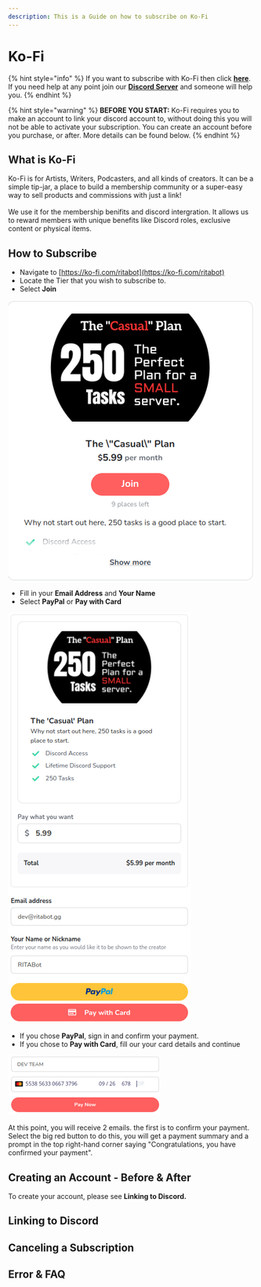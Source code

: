 ```yaml
---
description: This is a Guide on how to subscribe on Ko-Fi
---
```


# Ko-Fi



{% hint style="info" %}
If you want to subscribe with Ko-Fi then click [**here**](https://ko-fi.com/ritabot). \
If you need help at any point join our [**Discord Server**](https://discord.gg/mgNR64R) and someone will help you.
{% endhint %}

{% hint style="warning" %}
**BEFORE YOU START:** Ko-Fi requires you to make an account to link your discord account to, without doing this you will not be able to activate your subscription. You can create an account before you purchase, or after. More details can be found below.
{% endhint %}

## What is Ko-Fi

Ko-Fi is for Artists, Writers, Podcasters, and all kinds of creators. It can be a simple tip-jar, a place to build a membership community or a super-easy way to sell products and commissions with just a link!\
\
We use it for the membership benifits and discord intergration. It allows us to reward members with unique benefits like Discord roles, exclusive content or physical items.

## How to Subscribe

* Navigate to [https://ko-fi.com/ritabot](https://ko-fi.com/ritabot)
* Locate the Tier that you wish to subscribe to.
* Select **Join**

****![](<../../.gitbook/assets/image (10).png>)****

* Fill in your **Email Address** and **Your Name**
* Select **PayPal** or **Pay with Card**

![](<../../.gitbook/assets/image (13).png>)

* If you chose **PayPal**, sign in and confirm your payment.
* If you chose to **Pay with Card**, fill our your card details and continue

![](<../../.gitbook/assets/image (12).png>)

At this point, you will receive 2 emails. the first is to confirm your payment.\
Select the big red button to do this, you will get a payment summary and a prompt in the top right-hand corner saying "Congratulations, you have confirmed your payment".

## Creating an Account - Before & After

To create your account, please see **Linking to Discord.**

## Linking to Discord



## Canceling a Subscription



## Error & FAQ

